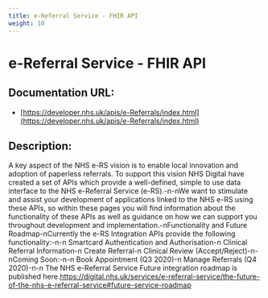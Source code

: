 ```yaml
---
title: e-Referral Service - FHIR API
weight: 10
---
```


# e-Referral Service - FHIR API

## Documentation URL:
 - [https://developer.nhs.uk/apis/e-Referrals/index.html](https://developer.nhs.uk/apis/e-Referrals/index.html)

## Description:
A key aspect of the NHS e-RS vision is to enable local innovation and adoption of paperless referrals. To support this vision NHS Digital have created a set of APIs which provide a well-defined, simple to use data interface to the NHS e-Referral Service (e-RS).-n-nWe want to stimulate and assist your development of applications linked to the NHS e-RS using these APIs, so within these pages you will find information about the functionality of these APIs as well as guidance on how we can support you throughout development and implementation.-nFunctionality and Future Roadmap-nCurrently the e-RS Integration APIs provide the following functionality:-n-n    Smartcard Authentication and Authorisation-n    Clinical Referral Information-n    Create Referral-n    Clinical Review (Accept/Reject)-n-nComing Soon:-n-n    Book Appointment (Q3 2020)-n    Manage Referrals (Q4 2020)-n-n    The NHS e-Referral Service Future integration roadmap is published here.<https://digital.nhs.uk/services/e-referral-service/the-future-of-the-nhs-e-referral-service#future-service-roadmap>

